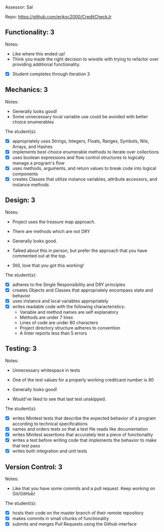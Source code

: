 
Assessor: Sal

Repo: https://github.com/eriksc2000/CreditCheckJr

## Functionality: 3

Notes:


* Like where this ended up!
* Think you made the right decision to wrestle with trying to refactor over providing additional functionality.



- [x] Student completes through Iteration 3
## Mechanics: 3

Notes:

* Generally looks good!
* Some unnecessary local variable use could be avoided with better choice
enumerables

The student(s):

- [x] appropriately uses Strings, Integers, Floats, Ranges, Symbols, Nils, Arrays, and Hashes
- [x] implements best-choice enumerable methods to iterate over collections
- [x] uses boolean expressions and flow control structures to logically manage a program's flow
- [x] uses methods, arguments, and return values to break code into logical components
- [x] creates Classes that utilize instance variables, attribute accessors, and instance methods

## Design: 3

Notes:
* Project uses the treasure map approach.
* There are methods which are not DRY

* Generally looks good.
* Talked about this in person, but prefer the approach that you have commented out at the top.
* Still, love that you got this working!

The student(s):

- [x] adheres to the Single Responsibility and DRY principles
- [x] creates Objects and Classes that appropriately encompass state and behavior
- [x] uses instance and local variables appropriately
- [x] writes readable code with the following characteristics:
    * Variable and method names are self explanatory
    * Methods are under 7 lines
    * Lines of code are under 80 characters
    * Project directory structure adheres to convention
    * A linter reports less than 5 errors

## Testing: 3

Notes:
* Unnecessary whitespace in tests
* One of the test values for a properly working creditcard number is 80

* Generally looks good!
* Would've liked to see that last test unskipped.

The student(s):

- [x] writes Minitest tests that describe the expected behavior of a program according to technical specifications
- [x] names and orders tests so that a test file reads like documentation
- [x] writes Minitest assertions that accurately test a piece of functionality
- [x] writes a test before writing code that implements the behavior to make that test pass
- [x] writes both integration and unit tests

## Version Control: 3

Notes:

* Like that you have some commits and a pull request. Keep working on Git/GitHub!

The student(s):

- [x] hosts their code on the master branch of their remote repository
- [x] makes commits in small chunks of functionality
- [x] submits and merges Pull Requests using the Github interface
